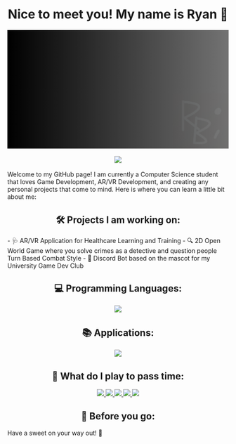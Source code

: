 <div align="center">
  <h1> Nice to meet you! My name is Ryan 👋</h1>
</div>

<p align="center">
  <img src="Featured Banner.png" />
</p>

<p align="center">
  <a href="https://skillicons.dev">
    <img src="https://skillicons.dev/icons?i=linkedin,gmail,wordpress" />
  </a>
</p>

Welcome to my GitHub page! I am currently a Computer Science student that loves Game Development, AR/VR Development, and creating any personal projects that come to mind. Here is where you can learn a little bit about me:

<div align="center">
  <h2> 🛠️ Projects I am working on: </h2>
</div>
- 🩺 AR/VR Application for Healthcare Learning and Training
- 🔍 2D Open World Game where you solve crimes as a detective and question people Turn Based Combat Style
- 🧀 Discord Bot based on the mascot for my University Game Dev Club






<div align="center">
  <h2> 💻 Programming Languages: </h2>
</div>
<p align="center">
  <a href="https://skillicons.dev">
    <img src="https://skillicons.dev/icons?i=c,cs,cpp,html,css,js,react,java,kotlin,py,sqlite,lua" />
  </a>
</p>

<div align="center">
  <h2> 📚 Applications: </h2>
</div>
<p align="center">
  <a href="https://skillicons.dev">
    <img src="https://skillicons.dev/icons?i=unity,unreal,godot,robloxstudio,blender,figma,visualstudio,vscode,idea" />
  </a>
</p>

<div align="center">
  <h2> 👾 What do I play to pass time: </h2>
</div>


<p align="center">
  <a href="#">
    <img src="https://img.shields.io/badge/3DS-D12228?style=for-the-badge&logo=nintendo-3ds&logoColor=white" />
    <img src="https://img.shields.io/badge/Wii-8B8B8B?style=for-the-badge&logo=wii&logoColor=white" />
    <img src="https://img.shields.io/badge/Wii%20U-8B8B8B?style=for-the-badge&logo=wiiu&logoColor=white" />
    <img src="https://img.shields.io/badge/xbox-%23107C10.svg?style=for-the-badge&logo=xbox&logoColor=white" />
    <img src="https://img.shields.io/badge/steam-%23000000.svg?style=for-the-badge&logo=steam&logoColor=white" />
  </a>
</p>

<div align="center">
  <h2> 🛑 Before you go: </h2>
</div>

Have a sweet on your way out! 🎂





<!--
**bernalr2/bernalr2** is a ✨ _special_ ✨ repository because its `README.md` (this file) appears on your GitHub profile.

Here are some ideas to get you started:

- 🔭 I’m currently working on ...
- 🌱 I’m currently learning ...
- 👯 I’m looking to collaborate on ...
- 🤔 I’m looking for help with ...
- 💬 Ask me about ...
- 📫 How to reach me: ...
- 😄 Pronouns: ...
- ⚡ Fun fact: ...
-->
